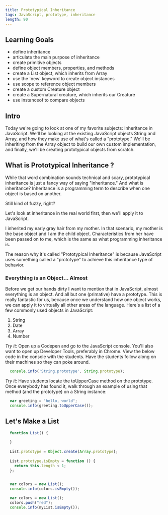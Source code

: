 ```yaml
---
title: Prototypical Inheritance
tags: JavaScript, prototype, inheritance
length: 90
---
```


## Learning Goals

* define inheritance
* articulate the main purpose of inheritance
* create primitive objects
* define object members, properties, and methods
* create a List object, which inherits from Array
* use the 'new' keyword to create object instances
* use scope to reference object members
* create a custom Creature object
* create a Supernatural creature, which inherits our Creature
* use instanceof to compare objects

## Intro

Today we're going to look at one of my favorite subjects: Inheritance in JavaScript. We'll be looking at the existing JavaScript objects String and Array, and how they make use of what's called a "prototype." We'll be inheriting from the Array object to build our own custom implementation, and finally, we'll be creating prototypical objects from scratch.

## What is Prototypical Inheritance ?

While that word combination sounds technical and scary, prototypical inheritance is just a fancy way of saying "inheritance." And what is inheritance? Inheritance is a programming term to describe when one object is based on another.

Still kind of fuzzy, right? 

Let's look at inheritance in the real world first, then we'll apply it to JavaScript.

I inherited my early gray hair from my mother. In that scenario, my mother is the base object and I am the child object. Characteristics from her have been passed on to me, which is the same as what programming inheritance is.

The reason why it's called "Prototypical Inheritance" is because JavaScript uses something called a "prototype" to achieve this inheritance type of behavior.

### Everything is an Object... Almost

Before we get our hands dirty I want to mention that in JavaScript, almost everything is an object. And all but one (primative) have a prototype. This is really fantastic for us, because once we understand how one object works, we can apply it to virtually all other areas of the language. Here's a list of a few commonly used objects in JavaScript:

1. String
2. Date
3. Array
4. Number

*Try it*: Open up a Codepen and go to the JavaScript console. You'll also want to open up Developer Tools, preferably in Chrome. View the below code in the console with the students. Have the students follow along on their machines so they can poke around.

```javascript
  console.info('String.prototype', String.prototype);
```
*Try it*: Have students locate the toUpperCase method on the prototype. Once everybody has found it, walk through an example of using that method (and the prototype) on a String instance:

```javascript
  var greeting = "hello, world";
  console.info(greeting.toUpperCase());
```

## Let's Make a List

```javascript
  function List() {
  
  }
  
  List.prototype = Object.create(Array.prototype);
  
  List.prototype.isEmpty = function () {
    return this.length < 1;
  };
  
```

```javascript
  var colors = new List();
  console.info(colors.isEmpty());
```

```javascript
  var colors = new List();
  colors.push("red");
  console.info(myList.isEmpty());
```

